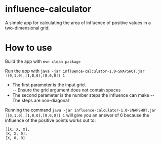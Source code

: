 # influence-calculator
A simple app for calculating the area of influence of positive values in a two-dimensional grid.

# How to use
Build the app with `mvn clean package`

Run the app with `java -jar influence-calculator-1.0-SNAPSHOT.jar [[0,1,0],[1,0,0],[0,0,0]] 1`

- The first parameter is the input grid.  
-- Ensure the grid argument does not contain spaces
- The second parameter is the number steps the influence can make
-- The steps are non-diagonal

Running the command `java -jar influence-calculator-1.0-SNAPSHOT.jar [[0,1,0],[1,0,0],[0,0,0]] 1` will give you an answer of 6 because the influence of the positive points works out to:
```
[[X, X, X],
[X, X, 0],
[X, 0, 0]
```
